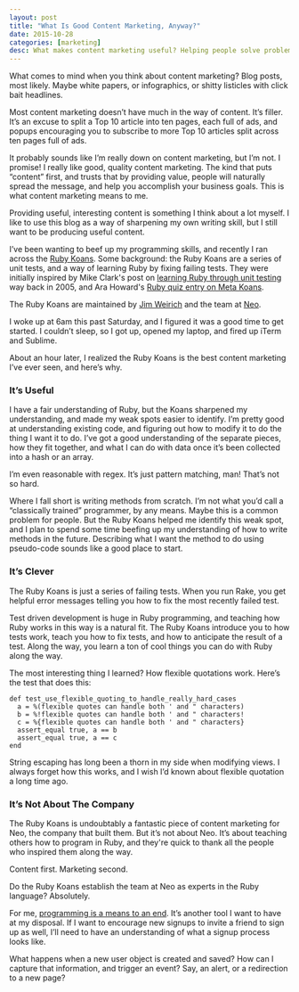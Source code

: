 ```yaml
---
layout: post
title: "What Is Good Content Marketing, Anyway?"
date: 2015-10-28
categories: [marketing]
desc: What makes content marketing useful? Helping people solve problems, and being of service to your audience.
---
```


What comes to mind when you think about content marketing? Blog posts, most likely. Maybe white papers, or infographics, or shitty listicles with click bait headlines.

Most content marketing doesn’t have much in the way of content. It’s filler. It’s an excuse to split a Top 10 article into ten pages, each full of ads, and popups encouraging you to subscribe to more Top 10 articles split across ten pages full of ads.

It probably sounds like I’m really down on content marketing, but I’m not. I promise! I really like good, quality content marketing. The kind that puts “content” first, and trusts that by providing value, people will naturally spread the message, and help you accomplish your business goals. This is what content marketing means to me.

Providing useful, interesting content is something I think about a lot myself. I like to use this blog as a way of sharpening my own writing skill, but I still want to be producing useful content.

I’ve been wanting to beef up my programming skills, and recently I ran across the [Ruby Koans](http://rubykoans.com/). Some background: the Ruby Koans are a series of unit tests, and a way of learning Ruby by fixing failing tests. They were initially inspired by Mike Clark's post on [learning Ruby through unit testing](https://pragmaticstudio.com/blog/2005/3/18/ruby-learning-test-1-are-you-there-world) way back in 2005, and Ara Howard's [Ruby quiz entry on Meta Koans](http://rubyquiz.com/quiz67.html).

The Ruby Koans are maintained by [Jim Weirich](https://twitter.com/jimweirich) and the team at [Neo](http://neo.com/).

I woke up at 6am this past Saturday, and I figured it was a good time to get started. I couldn’t sleep, so I got up, opened my laptop, and fired up iTerm and Sublime.

About an hour later, I realized the Ruby Koans is the best content marketing I’ve ever seen, and here’s why.

### It’s Useful

I have a fair understanding of Ruby, but the Koans sharpened my understanding, and made my weak spots easier to identify. I’m pretty good at understanding existing code, and figuring out how to modify it to do the thing I want it to do. I’ve got a good understanding of the separate pieces, how they fit together, and what I can do with data once it’s been collected into a hash or an array.

I’m even reasonable with regex. It’s just pattern matching, man! That’s not so hard.

Where I fall short is writing methods from scratch. I’m not what you’d call a “classically trained” programmer, by any means. Maybe this is a common problem for people. But the Ruby Koans helped me identify this weak spot, and I plan to spend some time beefing up my understanding of how to write methods in the future. Describing what I want the method to do using pseudo-code sounds like a good place to start.

### It’s Clever

The Ruby Koans is just a series of failing tests. When you run Rake, you get helpful error messages telling you how to fix the most recently failed test.

Test driven development is huge in Ruby programming, and teaching how Ruby works in this way is a natural fit. The Ruby Koans introduce you to how tests work, teach you how to fix tests, and how to anticipate the result of a test. Along the way, you learn a ton of cool things you can do with Ruby along the way.

The most interesting thing I learned? How flexible quotations work. Here’s the test that does this:

    def test_use_flexible_quoting_to_handle_really_hard_cases
      a = %(flexible quotes can handle both ' and " characters)
      b = %!flexible quotes can handle both ' and " characters!
      c = %{flexible quotes can handle both ' and " characters}
      assert_equal true, a == b
      assert_equal true, a == c
    end

String escaping has long been a thorn in my side when modifying views. I always forget how this works, and I wish I’d known about flexible quotation a long time ago.

### It’s Not About The Company

The Ruby Koans is undoubtably a fantastic piece of content marketing for Neo, the company that built them. But it’s not about Neo. It’s about teaching others how to program in Ruby, and they're quick to thank all the people who inspired them along the way.

Content first. Marketing second.

Do the Ruby Koans establish the team at Neo as experts in the Ruby language? Absolutely.

For me, [programming is a means to an end](/blog/other/2015/10/05/automagically-creating-blog-posts-in-jekyll.html). It’s another tool I want to have at my disposal. If I want to encourage new signups to invite a friend to sign up as well, I’ll need to have an understanding of what a signup process looks like.

What happens when a new user object is created and saved? How can I capture that information, and trigger an event? Say, an alert, or a redirection to a new page?


